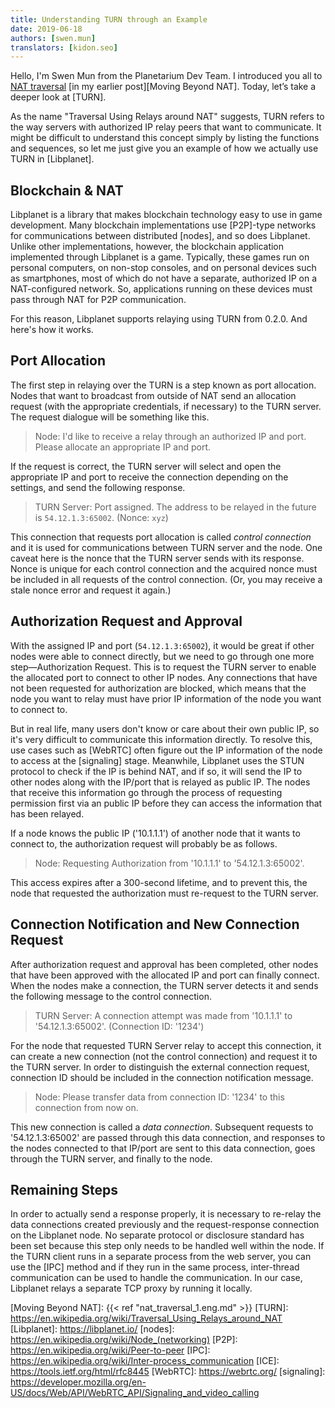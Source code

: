 ```yaml
---
title: Understanding TURN through an Example
date: 2019-06-18
authors: [swen.mun]
translators: [kidon.seo]
---
```


Hello, I'm Swen Mun from the Planetarium Dev Team. I introduced you all to [NAT traversal][] [in my earlier post][Moving Beyond NAT]. Today, let’s take a deeper look at [TURN].

As the name "Traversal Using Relays around NAT" suggests, TURN refers to the way servers with authorized IP relay peers that want to communicate. It might be difficult to understand this concept simply by listing the functions and sequences, so let me just give you an example of how we actually use TURN in [Libplanet].

## Blockchain & NAT 

Libplanet is a library that makes blockchain technology easy to use in game development. Many blockchain implementations use [P2P]-type networks for communications between distributed [nodes], and so does Libplanet. Unlike other implementations, however, the blockchain application implemented through Libplanet is a game. Typically, these games run on personal computers, on non-stop consoles, and on personal devices such as smartphones, most of which do not have a separate, authorized IP on a NAT-configured network. So, applications running on these devices must pass through NAT for P2P communication.
 
For this reason, Libplanet supports relaying using TURN from 0.2.0. And here's how it works.

## Port Allocation

The first step in relaying over the TURN is a step known as port allocation. Nodes that want to broadcast from outside of NAT send an allocation request (with the appropriate credentials, if necessary) to the TURN server. The request dialogue will be something like this.

> Node: I'd like to receive a relay through an authorized IP and port. Please allocate an appropriate IP and port.

If the request is correct, the TURN server will select and open the appropriate IP and port to receive the connection depending on the settings, and send the following response.


> TURN Server: Port assigned. The address to be relayed in the future is `54.12.1.3:65002`. (Nonce: `xyz`)

This connection that requests port allocation is called *control connection* and it is used for communications between TURN server and the node. One caveat here is the nonce that the TURN server sends with its response. Nonce is unique for each control connection and the acquired nonce must be included in all requests of the control connection. (Or, you may receive a stale nonce error and request it again.)

## Authorization Request and Approval

With the assigned IP and port (`54.12.1.3:65002`), it would be great if other nodes were able to connect directly, but we need to go through one more step—Authorization Request. This is to request the TURN server to enable the allocated port to connect to other IP nodes. Any connections that have not been requested for authorization are blocked, which means that the node you want to relay must have prior IP information of the node you want to connect to. 

But in real life, many users don't know or care about their own public IP, so it's very difficult to communicate this information directly. To resolve this, use cases such as [WebRTC] often figure out the IP information of the node to access at the [signaling] stage. Meanwhile, Libplanet uses the STUN protocol to check if the IP is behind NAT, and if so, it will send the IP to other nodes along with the IP/port that is relayed as public IP. The nodes that receive this information go through the process of requesting permission first via an public IP before they can access the information that has been relayed.

If a node knows the public IP ('10.1.1.1') of another node that it wants to connect to, the authorization request will probably be as follows.

> Node: Requesting Authorization from '10.1.1.1' to '54.12.1.3:65002'.

This access expires after a 300-second lifetime, and to prevent this, the node that requested the authorization must re-request to the TURN server.

## Connection Notification and New Connection Request

After authorization request and approval has been completed, other nodes that have been approved with the allocated IP and port can finally connect. When the nodes make a connection, the TURN server detects it and sends the following message to the control connection.

> TURN Server: A connection attempt was made from '10.1.1.1' to '54.12.1.3:65002'. (Connection ID: '1234')

For the node that requested TURN Server relay to accept this connection, it can create a new connection (not the control connection) and request it to the TURN server. In order to distinguish the external connection request, connection ID should be included in the connection notification message.

> Node: Please transfer data from connection ID: '1234' to this connection from now on.

This new connection is called a *data connection*. Subsequent requests to '54.12.1.3:65002' are passed through this data connection, and responses to the nodes connected to that IP/port are sent to this data connection, goes through the TURN server, and finally to the node.

## Remaining Steps

In order to actually send a response properly, it is necessary to re-relay the data connections created previously and the request-response connection on the Libplanet node. No separate protocol or disclosure standard has been set because this step only needs to be handled well within the node. If the TURN client runs in a separate process from the web server, you can use the [IPC] method and if they run in the same process, inter-thread communication can be used to handle the communication. In our case, Libplanet relays a separate TCP proxy by running it locally.


[NAT traversal]: https://en.wikipedia.org/wiki/NAT_traversal
[Moving Beyond NAT]: {{< ref "nat_traversal_1.eng.md" >}}
[TURN]: https://en.wikipedia.org/wiki/Traversal_Using_Relays_around_NAT
[Libplanet]: https://libplanet.io/
[nodes]: https://en.wikipedia.org/wiki/Node_(networking)
[P2P]: https://en.wikipedia.org/wiki/Peer-to-peer
[IPC]: https://en.wikipedia.org/wiki/Inter-process_communication
[ICE]: https://tools.ietf.org/html/rfc8445
[WebRTC]: https://webrtc.org/
[signaling]: https://developer.mozilla.org/en-US/docs/Web/API/WebRTC_API/Signaling_and_video_calling
